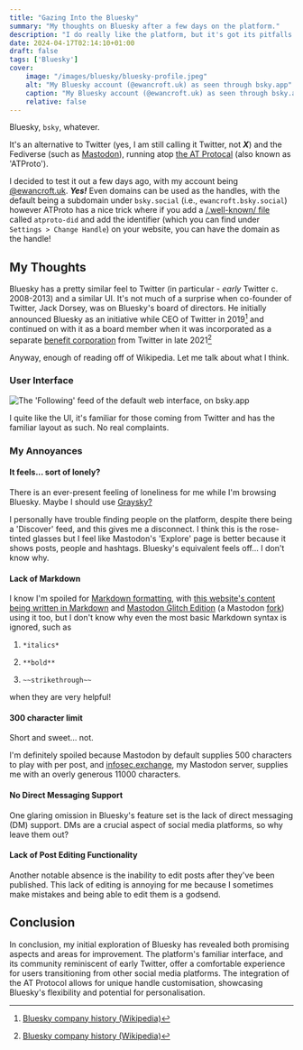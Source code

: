 ```yaml
---
title: "Gazing Into the Bluesky"
summary: "My thoughts on Bluesky after a few days on the platform."
description: "I do really like the platform, but it's got its pitfalls."
date: 2024-04-17T02:14:10+01:00
draft: false
tags: ['Bluesky']
cover:
    image: "/images/bluesky/bluesky-profile.jpeg"
    alt: "My Bluesky account (@ewancroft.uk) as seen through bsky.app"
    caption: "My Bluesky account (@ewancroft.uk) as seen through bsky.app"
    relative: false
---
```


Bluesky, `bsky`, whatever.

It's an alternative to Twitter (yes, I am still calling it Twitter, not ***X***) and the Fediverse (such as [Mastodon](https://joinmastodon.org)), running atop [the AT Protocal](https://atproto.com/) (also known as 'ATProto').

I decided to test it out a few days ago, with my account being [@ewancroft.uk](https://bsky.app/profile/ewancroft.uk). ***Yes!*** Even domains can be used as the handles, with the default being a subdomain under `bsky.social` (i.e., `ewancroft.bsky.social`) however ATProto has a nice trick where if you add a [/.well-known/ file](https://en.wikipedia.org/wiki/Well-known_URI) called `atproto-did` and add the identifier (which you can find under `Settings > Change Handle`) on your website, you can have the domain as the handle!

## My Thoughts

Bluesky has a pretty similar feel to Twitter (in particular - *early* Twitter c. 2008-2013) and a similar UI. It's not much of a surprise when co-founder of Twitter, Jack Dorsey, was on Bluesky's board of directors. He initially announced Bluesky as an initiative while CEO of Twitter in 2019[^1] and continued on with it as a board member when it was incorporated as a separate [benefit corporation](https://en.wikipedia.org/wiki/Benefit_corporation) from Twitter in late 2021[^1]

Anyway, enough of reading off of Wikipedia. Let me talk about what I think.

### User Interface

![The 'Following' feed of the default web interface, on bsky.app](/images/bluesky/bluesky-ui.jpeg)

I quite like the UI, it's familiar for those coming from Twitter and has the familiar layout as such. No real complaints.

### My Annoyances

#### It feels... sort of lonely?

There is an ever-present feeling of loneliness for me while I'm browsing Bluesky. Maybe I should use [Graysky?](https://graysky.app/)

I personally have trouble finding people on the platform, despite there being a 'Discover' feed, and this gives me a disconnect. I think this is the rose-tinted glasses but I feel like Mastodon's 'Explore' page is better because it shows posts, people and hashtags. Bluesky's equivalent feels off... I don't know why.

#### Lack of Markdown

I know I'm spoiled for [Markdown formatting](https://en.wikipedia.org/wiki/Markdown), with [this website's content being written in Markdown](https://github.com/ewanc26/website/tree/main/content) and [Mastodon Glitch Edition](https://glitch-soc.github.io/docs/) (a Mastodon [fork](https://en.wikipedia.org/wiki/Fork_(software_development))) using it too, but I don't know why even the most basic Markdown syntax is ignored, such as

1. `*italics*`

2. `**bold**`

3. `~~strikethrough~~`

when they are very helpful!

#### 300 character limit

Short and sweet... not.

I'm definitely spoiled because Mastodon by default supplies 500 characters to play with per post, and [infosec.exchange](https://infosec.exchange), my Mastodon server, supplies me with an overly generous 11000 characters.

#### No Direct Messaging Support

One glaring omission in Bluesky's feature set is the lack of direct messaging (DM) support. DMs are a crucial aspect of social media platforms, so why leave them out?

#### Lack of Post Editing Functionality

Another notable absence is the inability to edit posts after they've been published. This lack of editing is annoying for me because I sometimes make mistakes and being able to edit them is a godsend.

## Conclusion

In conclusion, my initial exploration of Bluesky has revealed both promising aspects and areas for improvement. The platform's familiar interface, and its community reminiscent of early Twitter, offer a comfortable experience for users transitioning from other social media platforms. The integration of the AT Protocol allows for unique handle customisation, showcasing Bluesky's flexibility and potential for personalisation.

[^1]: [Bluesky company history (Wikipedia)](https://en.wikipedia.org/wiki/Bluesky_(social_network)#Company_history)
